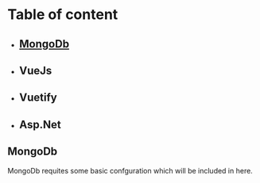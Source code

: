 # Table of content
  - ## [MongoDb](##mongodb)
  - ## VueJs
  - ## Vuetify
  - ## Asp.Net

## MongoDb
MongoDb requites some basic confguration which will be included in here.

